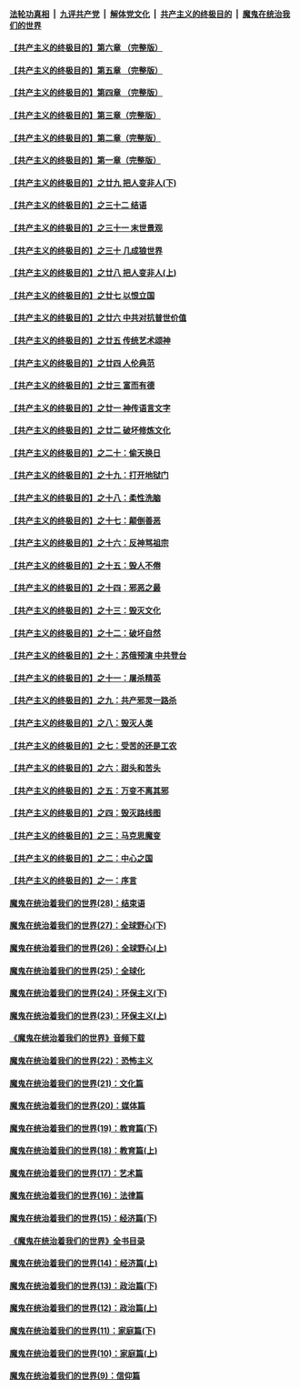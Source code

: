 ####  [法轮功真相](../../../../basic/blob/master/README.md?t=05070601) &nbsp;|&nbsp; [九评共产党](../../../../9ping.md/blob/master/README.md?t=05070601) &nbsp;|&nbsp; [解体党文化](../../../../jtdwh.md/blob/master/README.md?t=05070601)  &nbsp;|&nbsp; [共产主义的终极目的](../../../../gczydzjmd.md/blob/master/README.md?t=05070601) &nbsp;|&nbsp; [魔鬼在统治我们的世界](../../../../mgztzwmdsj.md/blob/master/README.md?t=05070601) 

#### [【共产主义的终极目的】第六章 （完整版）](../pages/nsc422/n11428913.md?t=05070601) 

#### [【共产主义的终极目的】第五章 （完整版）](../pages/nsc422/n11428912.md?t=05070601) 

#### [【共产主义的终极目的】第四章 （完整版）](../pages/nsc422/n11428907.md?t=05070601) 

#### [【共产主义的终极目的】第三章（完整版）](../pages/nsc422/n11428848.md?t=05070601) 

#### [【共产主义的终极目的】第二章（完整版）](../pages/nsc422/n11428831.md?t=05070601) 

#### [【共产主义的终极目的】第一章（完整版）](../pages/nsc422/n11417651.md?t=05070601) 

#### [【共产主义的终极目的】之廿九 把人变非人(下)](../pages/nsc422/n11344140.md?t=05070601) 

#### [【共产主义的终极目的】之三十二 结语](../pages/nsc422/n11360535.md?t=05070601) 

#### [【共产主义的终极目的】之三十一 末世景观](../pages/nsc422/n11351129.md?t=05070601) 

#### [【共产主义的终极目的】之三十 几成狼世界](../pages/nsc422/n11348280.md?t=05070601) 

#### [【共产主义的终极目的】之廿八 把人变非人(上)](../pages/nsc422/n11340492.md?t=05070601) 

#### [【共产主义的终极目的】之廿七 以恨立国](../pages/nsc422/n11336944.md?t=05070601) 

#### [【共产主义的终极目的】之廿六 中共对抗普世价值](../pages/nsc422/n11324785.md?t=05070601) 

#### [【共产主义的终极目的】之廿五 传统艺术颂神](../pages/nsc422/n11296396.md?t=05070601) 

#### [【共产主义的终极目的】之廿四 人伦典范](../pages/nsc422/n11296397.md?t=05070601) 

#### [【共产主义的终极目的】之廿三 富而有德](../pages/nsc422/n11283598.md?t=05070601) 

#### [【共产主义的终极目的】之廿一 神传语言文字](../pages/nsc422/n11263265.md?t=05070601) 

#### [【共产主义的终极目的】之廿二 破坏修炼文化](../pages/nsc422/n11245728.md?t=05070601) 

#### [【共产主义的终极目的】之二十：偷天换日](../pages/nsc422/n11238846.md?t=05070601) 

#### [【共产主义的终极目的】之十九：打开地狱门](../pages/nsc422/n11206376.md?t=05070601) 

#### [【共产主义的终极目的】之十八：柔性洗脑](../pages/nsc422/n11199994.md?t=05070601) 

#### [【共产主义的终极目的】之十七：颠倒善恶](../pages/nsc422/n11179782.md?t=05070601) 

#### [【共产主义的终极目的】之十六：反神骂祖宗](../pages/nsc422/n11166798.md?t=05070601) 

#### [【共产主义的终极目的】之十五：毁人不倦](../pages/nsc422/n11166792.md?t=05070601) 

#### [【共产主义的终极目的】之十四：邪恶之最](../pages/nsc422/n11150249.md?t=05070601) 

#### [【共产主义的终极目的】之十三：毁灭文化](../pages/nsc422/n11135227.md?t=05070601) 

#### [【共产主义的终极目的】之十二：破坏自然](../pages/nsc422/n11135214.md?t=05070601) 

#### [【共产主义的终极目的】之十：苏俄预演 中共登台](../pages/nsc422/n11118424.md?t=05070601) 

#### [【共产主义的终极目的】之十一：屠杀精英](../pages/nsc422/n11118442.md?t=05070601) 

#### [【共产主义的终极目的】之九：共产邪灵一路杀](../pages/nsc422/n11114139.md?t=05070601) 

#### [【共产主义的终极目的】之八：毁灭人类](../pages/nsc422/n11108503.md?t=05070601) 

#### [【共产主义的终极目的】之七：受苦的还是工农](../pages/nsc422/n11101809.md?t=05070601) 

#### [【共产主义的终极目的】之六：甜头和苦头](../pages/nsc422/n11096971.md?t=05070601) 

#### [【共产主义的终极目的】之五：万变不离其邪](../pages/nsc422/n11091285.md?t=05070601) 

#### [【共产主义的终极目的】之四：毁灭路线图](../pages/nsc422/n11086284.md?t=05070601) 

#### [【共产主义的终极目的】之三：马克思魔变](../pages/nsc422/n11061941.md?t=05070601) 

#### [【共产主义的终极目的】之二：中心之国](../pages/nsc422/n11047728.md?t=05070601) 

#### [【共产主义的终极目的】之一：序言](../pages/nsc422/n11086077.md?t=05070601) 

#### [魔鬼在统治着我们的世界(28)：结束语](../pages/nsc422/n10936246.md?t=05070601) 

#### [魔鬼在统治着我们的世界(27)：全球野心(下)](../pages/nsc422/n10928319.md?t=05070601) 

#### [魔鬼在统治着我们的世界(26)：全球野心(上)](../pages/nsc422/n10900318.md?t=05070601) 

#### [魔鬼在统治着我们的世界(25)：全球化](../pages/nsc422/n10788205.md?t=05070601) 

#### [魔鬼在统治着我们的世界(24)：环保主义(下)](../pages/nsc422/n10695307.md?t=05070601) 

#### [魔鬼在统治着我们的世界(23)：环保主义(上)](../pages/nsc422/n10688613.md?t=05070601) 

#### [《魔鬼在统治着我们的世界》音频下载](../pages/nsc422/n10635553.md?t=05070601) 

#### [魔鬼在统治着我们的世界(22)：恐怖主义](../pages/nsc422/n10614727.md?t=05070601) 

#### [魔鬼在统治着我们的世界(21)：文化篇](../pages/nsc422/n10597706.md?t=05070601) 

#### [魔鬼在统治着我们的世界(20)：媒体篇](../pages/nsc422/n10586579.md?t=05070601) 

#### [魔鬼在统治着我们的世界(19)：教育篇(下)](../pages/nsc422/n10564808.md?t=05070601) 

#### [魔鬼在统治着我们的世界(18)：教育篇(上)](../pages/nsc422/n10526970.md?t=05070601) 

#### [魔鬼在统治着我们的世界(17)：艺术篇](../pages/nsc422/n10499093.md?t=05070601) 

#### [魔鬼在统治着我们的世界(16)：法律篇](../pages/nsc422/n10485969.md?t=05070601) 

#### [魔鬼在统治着我们的世界(15)：经济篇(下)](../pages/nsc422/n10469975.md?t=05070601) 

#### [《魔鬼在统治着我们的世界》全书目录](../pages/nsc422/n10464261.md?t=05070601) 

#### [魔鬼在统治着我们的世界(14)：经济篇(上)](../pages/nsc422/n10457370.md?t=05070601) 

#### [魔鬼在统治着我们的世界(13)：政治篇(下)](../pages/nsc422/n10448270.md?t=05070601) 

#### [魔鬼在统治着我们的世界(12)：政治篇(上)](../pages/nsc422/n10444576.md?t=05070601) 

#### [魔鬼在统治着我们的世界(11)：家庭篇(下)](../pages/nsc422/n10440961.md?t=05070601) 

#### [魔鬼在统治着我们的世界(10)：家庭篇(上)](../pages/nsc422/n10435448.md?t=05070601) 

#### [魔鬼在统治着我们的世界(9)：信仰篇](../pages/nsc422/n10432159.md?t=05070601) 

